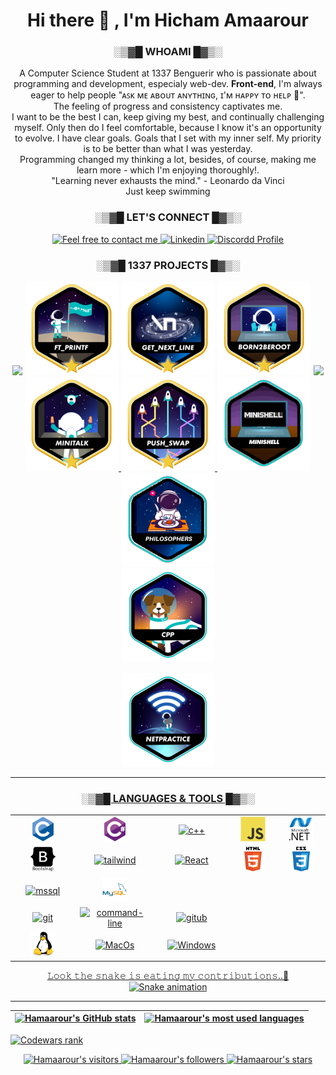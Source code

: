 <h1 align="center">Hi there 👋 , I'm Hicham Amaarour</h1>

 <div align="center">
<!--   <a href="https://github.com/Hamaarour/Hamaarour">
  <img src="https://badge.mediaplus.ma/greenbinary/hamaarou" alt="hamaarou's 42 stats" />
  </a> -->
</div>


 

<h3 align="center">░▒▓█ WHOAMI █▓▒░</h3>

<p align="center">
A Computer Science Student at 1337 Benguerir who is passionate about programming and development, especialy web-dev. <b>Front-end</b>, I'm always eager to help people "ᴀꜱᴋ ᴍᴇ ᴀʙᴏᴜᴛ ᴀɴʏᴛʜɪɴɢ, ɪ'ᴍ ʜᴀᴘᴘʏ ᴛᴏ ʜᴇʟᴘ 🙂". <br> The feeling of progress and consistency captivates me.<br>
I want to be the best I can, keep giving my best, and continually challenging myself. Only then do I feel comfortable, because I know it's an opportunity to evolve. I have clear goals. Goals that I set with my inner self. My priority is to be better than what I was yesterday.<br>
Programming changed my thinking a lot, besides, of course, making me learn more - which I'm enjoying thoroughly!. <br>
"Learning never exhausts the mind." - Leonardo da Vinci <br>
Just keep swimming
</p>



 
<h3 align="center">░▒▓█ LET'S CONNECT █▓▒░</h3>
  
  
  
 
<p align="center">
	<a href="mailto:amaarour.hicham97@gmail.com">
	<img alt="Feel free to contact me" src="https://img.shields.io/badge/-Email-%238B3ED2?style=flat&logo=Gmail&logoColor=white&link=mailto:amaarour.hicham97@gmail.com" />
	</a>
	<a href="https://www.linkedin.com/in/hicham-amaarour-5a1b84220/">
	<img alt="Linkedin" src="https://img.shields.io/badge/-Linkedin-%238B3ED2?style=flat&logo=Linkedin&logoColor=white&link=https:https://www.linkedin.com/in/hicham-amaarour-5a1b84220/" />
	</a>
	<a href="https://https://discord.com/users/690657837067796522">
	<img alt="Discordd Profile" src="https://img.shields.io/badge/-Discord-%238B3ED2?style=flat&logo=discord&logoColor=white" />
	</a>
</p>


<div align="center">
	
<h3>░▒▓█ 1337 PROJECTS █▓▒░</h3>


<a href="https://github.com/Hamaarour/libft-1337"><img src="https://cdn.discordapp.com/attachments/780570837505540126/897951891395313725/libfte.png"></a>
<a href="https://github.com/Hamaarour/ft_printf_1337"><img src="https://github.com/ablaamim/ft_printf/blob/main/SRC/ft_printfm.png"></a>
<a href="https://github.com/Hamaarour/get_next_line_1337"><img src="https://github.com/ablaamim/Get_Next_Line/blob/main/SRC/get_next_linem.png"></a>
<a href="https://github.com/Hamaarour/Born2Beroot_1337"><img src="https://github.com/ablaamim/Born2BeRoot/blob/main/SRC/born2berootm.png"></a>
<a href="https://github.com/Hamaarour/So_Long_42"><img src="https://cdn.discordapp.com/attachments/780570837505540126/974802342400655360/so_long.png">
<a href="https://github.com/Hamaarour/Minitalk_42"><img src="https://github.com/Hamaarour/Minitalk_42/blob/main/minitalkm.png">
</a>
<a href="https://github.com/Hamaarour/push_swap"><img src="https://github.com/Hamaarour/push_swap/blob/main/push_swapm.png">
<a href="https://github.com/Hamaarour/minishell"><img src="https://github.com/Hamaarour/minishell/blob/Parsing/minishell.png">	
<a href="https://github.com/Hamaarour/Philosopher"><img src="https://github.com/Hamaarour/Philosopher/blob/main/assets/philosophers.png">	
<a href="https://github.com/Hamaarour/CPP_Modules"><img src="https://github.com/Hamaarour/CPP_Modules/blob/main/assets/cppe.png">

<a href="https://github.com/Hamaarour/Net_Practice"><img src="https://github.com/Hamaarour/Net_Practice/blob/main/assets/netpracticee.png">

 
</div>






---



<div align="center"><h3>░▒▓█ LANGUAGES & TOOLS █▓▒░</h3></div>



<table width="100" align="center">
	<!-- ROW 1 -->
<tr>
    <td align='center' width="190">
        <a href="https://www.cprogramming.com/" target="_blank" rel="noreferrer"> 
	<img src="https://raw.githubusercontent.com/devicons/devicon/master/icons/c/c-original.svg" alt="c" width="40" height="40"/> 
	</a> 
    </td>
    <td align='center' width="190">
        <a href="https://www.w3schools.com/cs/" target="_blank" rel="noreferrer"> 
	<img src="https://raw.githubusercontent.com/devicons/devicon/master/icons/csharp/csharp-original.svg" alt="csharp" width="40" height="40"/> 
	</a>
    </td>
    <td align='center' width="190">
        <a href="https://en.cppreference.com/w/" target="_blank" rel="noreferrer">
	<img src="https://cdn.worldvectorlogo.com/logos/c.svg" alt="c++" width="40" height="40"/>
	</a> 
    </td>
     <td align='center' width="190">
       <a href="https://developer.mozilla.org/en-US/docs/Web/JavaScript" target="_blank" rel="noreferrer"> 
	<img src="https://raw.githubusercontent.com/devicons/devicon/master/icons/javascript/javascript-original.svg" alt="javascript" width="40" height="40"/> </a>
	<br>
    </td>
    <td align='center'  width="190">
        <a href="https://dotnet.microsoft.com/" target="_blank" rel="noreferrer"> 
	  <img src="https://raw.githubusercontent.com/devicons/devicon/master/icons/dot-net/dot-net-original-wordmark.svg" alt="dotnet" width="40" height="40"/>
	</a> 
    </td>
</tr>
	<!-- ROW 2-->
<tr>
    <td align='center' width="190">
       <a href="https://getbootstrap.com" target="_blank" rel="noreferrer"> 
	<img src="https://raw.githubusercontent.com/devicons/devicon/master/icons/bootstrap/bootstrap-plain-wordmark.svg" alt="bootstrap" width="40" height="40"/>
	</a>
    </td>
    <td align='center' width="190">
       <img src="https://www.vectorlogo.zone/logos/tailwindcss/tailwindcss-icon.svg" alt="tailwind" width="40" height="40">
    </td>
     <td align='center' width="190">
         <img src="https://upload.wikimedia.org/wikipedia/commons/a/a7/React-icon.svg" alt="React" width="40" height="40">
    </td>
    <td align='center'>
       <a>
          <img src="https://raw.githubusercontent.com/devicons/devicon/master/icons/html5/html5-original-wordmark.svg" alt="html5" width="40" height="40"/> 
       </a> 
     </td>
	<td align='center'>
          <a href="https://www.w3schools.com/css/" target="_blank" rel="noreferrer">
	    <img src="https://raw.githubusercontent.com/devicons/devicon/master/icons/css3/css3-original-wordmark.svg" alt="css3" width="40" height="40"/> 
	  </a>
         </td>
</tr>
	<!-- ROW 3-->
<tr>
  <td align='center'>
        <a href="https://www.microsoft.com/en-us/sql-server" target="_blank" rel="noreferrer"> 
	<img src="https://www.svgrepo.com/show/303229/microsoft-sql-server-logo.svg" alt="mssql" width="40" height="40"/> 
	</a> 
  </td>
 <td align='center'>
  <a href="https://www.mysql.com/" target="_blank" rel="noreferrer"> 
	<img src="https://raw.githubusercontent.com/devicons/devicon/master/icons/mysql/mysql-original-wordmark.svg" alt="mysql" width="40" height="40"/> 
	</a>
 </td>
<tr/>
	<!-- ROW 4-->
<tr>
    <td align='center' width="190">
        <a href="https://git-scm.com/" target="_blank" rel="noreferrer"> 
  	<img src="https://www.vectorlogo.zone/logos/git-scm/git-scm-icon.svg" alt="git" width="40" height="40"/> </a> <a href="https://www.w3.org/html/" 		target="_blank" rel="noreferrer">
    </td>
    <td align='center' width="190">
        <img src="https://github.githubassets.com/images/modules/logos_page/Octocat.png" alt="command-line" width="40" height="40">
    </td>
    <td align='center' width="190" >
        <img src="https://img.icons8.com/color/2x/command-line.png" alt="gitub" width="40" height="40">
    </td>
</tr>
<!-- ROW 5-->
<tr>
    <td align='center' width="190">
	<a href="https://www.linux.org/" target="_blank" rel="noreferrer">
  	<img src="https://raw.githubusercontent.com/devicons/devicon/master/icons/linux/linux-original.svg" alt="linux" width="40" height="40"/> 
  	</a>
    </td>
	<td align='center' width="190">
	<a href="" target="_blank" rel="noreferrer">
  	<img src="https://www.freeiconspng.com/uploads/brushed-metal-apple-mac-icon-29.png" alt="MacOs" width="40" height="40"> 	
  	</a>
    </td>
     </td>
	<td align='center' width="190">
	<a href="" target="_blank" rel="noreferrer">
  	<img src="https://www.freeiconspng.com/uploads/microsoft-windows-logo-png-5.png" alt="Windows" width="40" height="40"> 	
  	</a>
	</td>
</table>
<!-- -->


<div align="center">

𝙻𝚘𝚘𝚔 𝚝𝚑𝚎 𝚜𝚗𝚊𝚔𝚎 𝚒𝚜 𝚎𝚊𝚝𝚒𝚗𝚐 𝚖𝚢 𝚌𝚘𝚗𝚝𝚛𝚒𝚋𝚞𝚝𝚒𝚘𝚗𝚜..🐍 
![Snake animation](https://github.com/Hamaarour/Hamaarour/blob/output/github-contribution-grid-snake.svg)	
	


---------------
| [![Hamaarour's GitHub stats](https://github-readme-stats.vercel.app/api?username=Hamaarour&count_private=true&show_icons=true&hide=issues&hide_border=true&theme=jolly)](https://github.com/Hamaarour?tab=repositories) | [![Hamaarour's most used languages](https://github-readme-stats.vercel.app/api/top-langs/?username=Hamaarour&layout=compact&hide_border=true&theme=jolly)](https://github.com/Hamaarour?tab=repositories) | 
|:-:|:-:|
	

</div> 



![Codewars rank](https://www.codewars.com/users/Hicham%20Amaarour/badges/large)



<p align="center">
<img alt="Hamaarour's visitors" src="https://komarev.com/ghpvc/?username=Hamaarour&color=8c36db&style=flat&label=visitors" />
<img alt="Hamaarour's followers" src="https://img.shields.io/github/followers/Hamaarour?color=blueviolet" />
<img alt="Hamaarour's stars" src="https://img.shields.io/github/stars/Hamaarour?color=blueviolet" />
</p>














